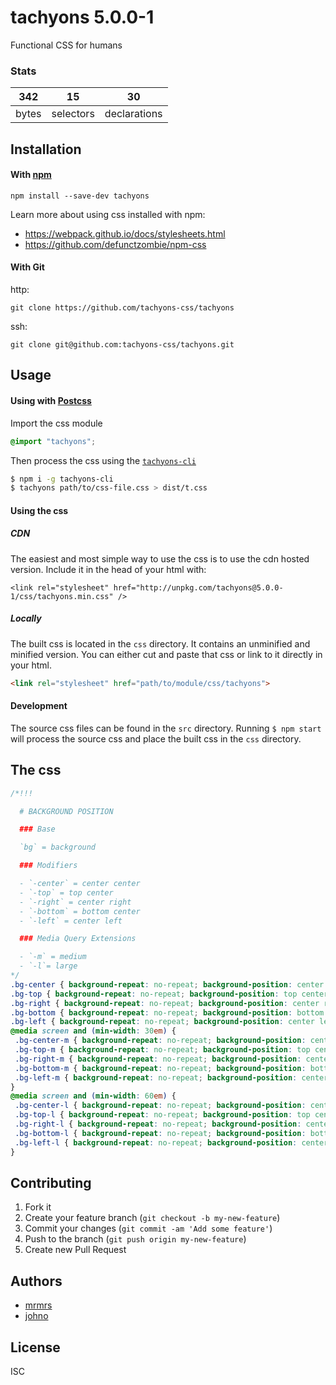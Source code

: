 # tachyons 5.0.0-1

Functional CSS for humans

### Stats

342 | 15 | 30
---|---|---
bytes | selectors | declarations

## Installation

#### With [npm](https://npmjs.com)

```
npm install --save-dev tachyons
```

Learn more about using css installed with npm:
* https://webpack.github.io/docs/stylesheets.html
* https://github.com/defunctzombie/npm-css

#### With Git

http:
```
git clone https://github.com/tachyons-css/tachyons
```

ssh:
```
git clone git@github.com:tachyons-css/tachyons.git
```

## Usage

#### Using with [Postcss](https://github.com/postcss/postcss)

Import the css module

```css
@import "tachyons";
```

Then process the css using the [`tachyons-cli`](https://github.com/tachyons-css/tachyons-cli)

```sh
$ npm i -g tachyons-cli
$ tachyons path/to/css-file.css > dist/t.css
```

#### Using the css

##### CDN
The easiest and most simple way to use the css is to use the cdn hosted version. Include it in the head of your html with:

```
<link rel="stylesheet" href="http://unpkg.com/tachyons@5.0.0-1/css/tachyons.min.css" />
```

##### Locally
The built css is located in the `css` directory. It contains an unminified and minified version.
You can either cut and paste that css or link to it directly in your html.

```html
<link rel="stylesheet" href="path/to/module/css/tachyons">
```

#### Development

The source css files can be found in the `src` directory.
Running `$ npm start` will process the source css and place the built css in the `css` directory.

## The css

```css
/*!!!

  # BACKGROUND POSITION

  ### Base

  `bg` = background

  ### Modifiers

  - `-center` = center center
  - `-top` = top center
  - `-right` = center right
  - `-bottom` = bottom center
  - `-left` = center left

  ### Media Query Extensions

  - `-m` = medium
  - `-l`= large
*/
.bg-center { background-repeat: no-repeat; background-position: center center; }
.bg-top { background-repeat: no-repeat; background-position: top center; }
.bg-right { background-repeat: no-repeat; background-position: center right; }
.bg-bottom { background-repeat: no-repeat; background-position: bottom center; }
.bg-left { background-repeat: no-repeat; background-position: center left; }
@media screen and (min-width: 30em) {
 .bg-center-m { background-repeat: no-repeat; background-position: center center; }
 .bg-top-m { background-repeat: no-repeat; background-position: top center; }
 .bg-right-m { background-repeat: no-repeat; background-position: center right; }
 .bg-bottom-m { background-repeat: no-repeat; background-position: bottom center; }
 .bg-left-m { background-repeat: no-repeat; background-position: center left; }
}
@media screen and (min-width: 60em) {
 .bg-center-l { background-repeat: no-repeat; background-position: center center; }
 .bg-top-l { background-repeat: no-repeat; background-position: top center; }
 .bg-right-l { background-repeat: no-repeat; background-position: center right; }
 .bg-bottom-l { background-repeat: no-repeat; background-position: bottom center; }
 .bg-left-l { background-repeat: no-repeat; background-position: center left; }
}
```

## Contributing

1. Fork it
2. Create your feature branch (`git checkout -b my-new-feature`)
3. Commit your changes (`git commit -am 'Add some feature'`)
4. Push to the branch (`git push origin my-new-feature`)
5. Create new Pull Request

## Authors

* [mrmrs](http://mrmrs.io)
* [johno](http://johnotander.com)

## License

ISC

